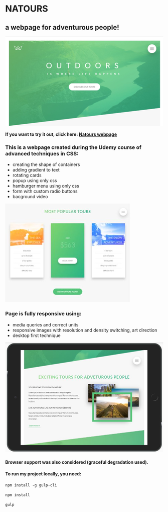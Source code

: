 # NATOURS 
## a webpage for adventurous people!

![nature](github/webpage-desktop.jpg)


**If you want to try it out, click here: [Natours webpage](https://ulakrawczyk.github.io/Natours/)**

### This is a webpage created during the Udemy course of advanced techniques in CSS:
* creating the shape of containers
* adding gradient to text 
* rotating cards
* popup using only css
* hamburger menu using only css
* form with custom radio buttons
* bacground video

![rotating tour-cards](github/cards-small.jpg)


### Page is fully responsive using:
* media queries and correct units
* responsive images with resolution and density switching, art direction
* desktop first technique

![nature](github/webpage-mobile.jpg)

#### Browser support was also considered (graceful degradation used).

#### To run my project locally, you need:

`npm install -g gulp-cli`

`npm install`

`gulp`
